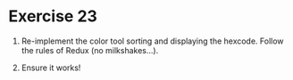 # Exercise 23

1. Re-implement the color tool sorting and displaying the hexcode. Follow the rules of Redux (no milkshakes...).

2. Ensure it works!